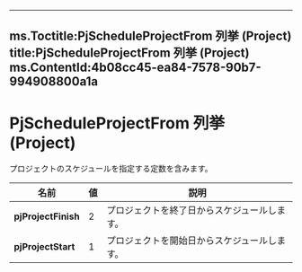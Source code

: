 

---
ms.Toctitle:PjScheduleProjectFrom 列挙 (Project)
title:PjScheduleProjectFrom 列挙 (Project)
ms.ContentId:4b08cc45-ea84-7578-90b7-994908800a1a
---
# PjScheduleProjectFrom 列挙 (Project)




プロジェクトのスケジュールを指定する定数を含みます。

|**名前**|**値**|**説明**|
|---|---|---|
|**pjProjectFinish**|2|プロジェクトを終了日からスケジュールします。|
|**pjProjectStart**|1|プロジェクトを開始日からスケジュールします。|




